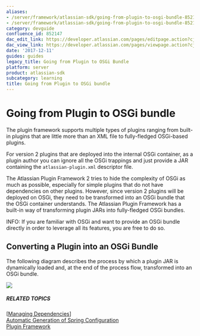 ```yaml
---
aliases:
- /server/framework/atlassian-sdk/going-from-plugin-to-osgi-bundle-852147.html
- /server/framework/atlassian-sdk/going-from-plugin-to-osgi-bundle-852147.md
category: devguide
confluence_id: 852147
dac_edit_link: https://developer.atlassian.com/pages/editpage.action?cjm=wozere&pageId=852147
dac_view_link: https://developer.atlassian.com/pages/viewpage.action?cjm=wozere&pageId=852147
date: '2017-12-11'
guides: guides
legacy_title: Going from Plugin to OSGi Bundle
platform: server
product: atlassian-sdk
subcategory: learning
title: Going from Plugin to OSGi bundle
---
```

# Going from Plugin to OSGi bundle

The plugin framework supports multiple types of plugins ranging from built-in plugins that are little more than an XML file to fully-fledged OSGi-based plugins.

For version 2 plugins that are deployed into the internal OSGi container, as a plugin author you can ignore all the OSGi trappings and just provide a JAR containing the `atlassian-plugin.xml` descriptor file.

The Atlassian Plugin Framework 2 tries to hide the complexity of OSGi as much as possible, especially for simple plugins that do not have dependencies on other plugins. However, since version 2 plugins will be deployed on OSGi, they need to be transformed into an OSGi bundle that the OSGi container understands. The Atlassian Plugin Framework has a built-in way of transforming plugin JARs into fully-fledged OSGi bundles.

INFO: If you are familiar with OSGi and want to provide an OSGi bundle directly in order to leverage all its features, you are free to do so.

## Converting a Plugin into an OSGi Bundle

The following diagram describes the process by which a plugin JAR is dynamically loaded and, at the end of the process flow, transformed into an OSGi bundle.

![](/server/framework/atlassian-sdk/images/pluginosgiworkflow-50pc.png)

##### RELATED TOPICS

\[[Managing Dependencies](/server/framework/atlassian-sdk/managing-dependencies)\]  
[Automatic Generation of Spring Configuration](https://developer.atlassian.com/display/PLUGINFRAMEWORK/Automatic+Generation+of+Spring+Configuration)  
[Plugin Framework](https://developer.atlassian.com/display/PLUGINFRAMEWORK/Plugin+Framework)






















































































































































































































































































































































































